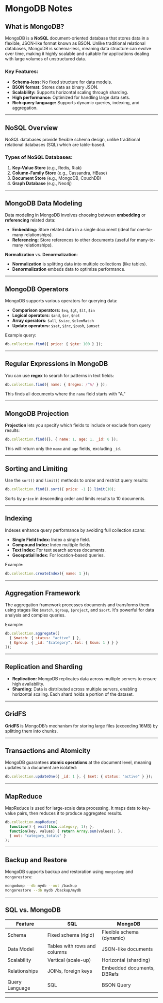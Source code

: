 
# MongoDB Notes

## What is MongoDB?
MongoDB is a **NoSQL** document-oriented database that stores data in a flexible, JSON-like format known as BSON. Unlike traditional relational databases, MongoDB is schema-less, meaning data structure can evolve over time, making it highly scalable and suitable for applications dealing with large volumes of unstructured data.

### Key Features:
- **Schema-less:** No fixed structure for data models.
- **BSON format:** Stores data as binary JSON.
- **Scalability:** Supports horizontal scaling through sharding.
- **High performance:** Optimized for handling large data sets.
- **Rich query language:** Supports dynamic queries, indexing, and aggregation.

---

## NoSQL Overview
NoSQL databases provide flexible schema design, unlike traditional relational databases (SQL) which are table-based.

### Types of NoSQL Databases:
1. **Key-Value Store** (e.g., Redis, Riak)
2. **Column-Family Store** (e.g., Cassandra, HBase)
3. **Document Store** (e.g., MongoDB, CouchDB)
4. **Graph Database** (e.g., Neo4j)

---

## MongoDB Data Modeling
Data modeling in MongoDB involves choosing between **embedding** or **referencing** related data:
- **Embedding:** Store related data in a single document (ideal for one-to-many relationships).
- **Referencing:** Store references to other documents (useful for many-to-many relationships).

**Normalization** vs. **Denormalization**:
- **Normalization** is splitting data into multiple collections (like tables).
- **Denormalization** embeds data to optimize performance.

---

## MongoDB Operators
MongoDB supports various operators for querying data:
- **Comparison operators:** `$eq`, `$gt`, `$lt`, `$in`
- **Logical operators:** `$and`, `$or`, `$not`
- **Array operators:** `$all`, `$size`, `$elemMatch`
- **Update operators:** `$set`, `$inc`, `$push`, `$unset`

Example query:
```javascript
db.collection.find({ price: { $gte: 100 } });
```

---

## Regular Expressions in MongoDB
You can use **regex** to search for patterns in text fields:
```javascript
db.collection.find({ name: { $regex: /^A/ } });
```
This finds all documents where the `name` field starts with "A."

---

## MongoDB Projection
**Projection** lets you specify which fields to include or exclude from query results:
```javascript
db.collection.find({}, { name: 1, age: 1, _id: 0 });
```
This will return only the `name` and `age` fields, excluding `_id`.

---

## Sorting and Limiting
Use the `sort()` and `limit()` methods to order and restrict query results:
```javascript
db.collection.find().sort({ price: -1 }).limit(10);
```
Sorts by `price` in descending order and limits results to 10 documents.

---

## Indexing
Indexes enhance query performance by avoiding full collection scans:
- **Single Field Index:** Index a single field.
- **Compound Index:** Index multiple fields.
- **Text Index:** For text search across documents.
- **Geospatial Index:** For location-based queries.

Example:
```javascript
db.collection.createIndex({ name: 1 });
```

---

## Aggregation Framework
The aggregation framework processes documents and transforms them using stages like `$match`, `$group`, `$project`, and `$sort`. It's powerful for data analysis and complex queries.

Example:
```javascript
db.collection.aggregate([
  { $match: { status: "active" } },
  { $group: { _id: "$category", tol: { $sum: 1 } } }
]);
```

---

## Replication and Sharding
- **Replication:** MongoDB replicates data across multiple servers to ensure high availability.
- **Sharding:** Data is distributed across multiple servers, enabling horizontal scaling. Each shard holds a portion of the dataset.

---

## GridFS
**GridFS** is MongoDB’s mechanism for storing large files (exceeding 16MB) by splitting them into chunks.

---

## Transactions and Atomicity
MongoDB guarantees **atomic operations** at the document level, meaning updates to a document are isolated:
```javascript
db.collection.updateOne({ _id: 1 }, { $set: { status: "active" } });
```

---

## MapReduce
MapReduce is used for large-scale data processing. It maps data to key-value pairs, then reduces it to produce aggregated results.
```javascript
db.collection.mapReduce(
  function() { emit(this.category, 1); },
  function(key, values) { return Array.sum(values); },
  { out: "category_totals" }
);
```

---

## Backup and Restore
MongoDB supports backup and restoration using `mongodump` and `mongorestore`:
```bash
mongodump --db mydb --out /backup
mongorestore --db mydb /backup/mydb
```

---

## SQL vs. MongoDB

| Feature          | SQL                          | MongoDB                        |
|------------------|------------------------------|--------------------------------|
| Schema           | Fixed schema (rigid)          | Flexible schema (dynamic)      |
| Data Model       | Tables with rows and columns  | JSON-like documents            |
| Scalability      | Vertical (scale-up)           | Horizontal (sharding)          |
| Relationships    | JOINs, foreign keys           | Embedded documents, DBRefs     |
| Query Language   | SQL                           | BSON Query                     |

---
